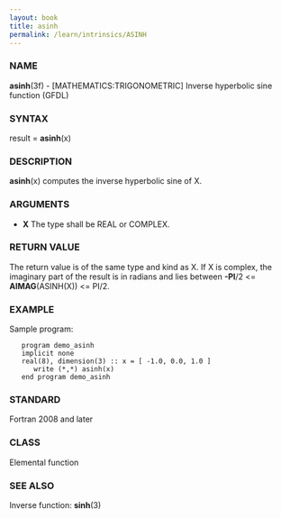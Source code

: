```yaml
---
layout: book
title: asinh
permalink: /learn/intrinsics/ASINH
---
```

### NAME

__asinh__(3f) - \[MATHEMATICS:TRIGONOMETRIC\] Inverse hyperbolic sine function
(GFDL)

### SYNTAX

result = __asinh__(x)

### DESCRIPTION

__asinh__(x) computes the inverse hyperbolic sine of X.

### ARGUMENTS

  - __X__
    The type shall be REAL or COMPLEX.

### RETURN VALUE

The return value is of the same type and kind as X. If X is complex, the
imaginary part of the result is in radians and lies between __-PI__/2
\<= __AIMAG__(ASINH(X)) \<= PI/2.

### EXAMPLE

Sample program:

```
   program demo_asinh
   implicit none
   real(8), dimension(3) :: x = [ -1.0, 0.0, 1.0 ]
      write (*,*) asinh(x)
   end program demo_asinh
```

### STANDARD

Fortran 2008 and later

### CLASS

Elemental function

### SEE ALSO

Inverse function: __sinh__(3)
